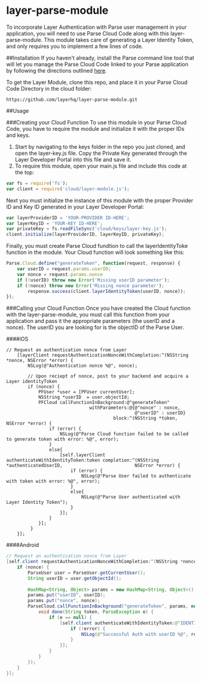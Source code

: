 layer-parse-module
==================
To incorporate Layer Authentication with Parse user management in your application, you will need to use Parse Cloud Code along with this layer-parse-module. This module takes care of generating a Layer Identity Token, and only requires you to implement a few lines of code.


##Installation
If you haven't already, install the Parse command line tool that will let you manage the Parse Cloud Code linked to your Parse application by following the directions outlined [here](https://parse.com/docs/cloud_code_guide).

To get the Layer Module, clone this repo, and place it in your Parse Cloud Code Directory in the cloud folder:

    https://github.com/layerhq/layer-parse-module.git
    
##Usage


###Creating your Cloud Function
To use this module in your Parse Cloud Code, you have to require the module and initialize it with the proper IDs and keys. 
  1. Start by navigating to the keys folder in the repo you just cloned, and open the layer-key.js file. Copy the Private       Key generated through the Layer Developer Portal into this file and save it. 
  2. To require this module, open your main.js file and include this code at the top:
  
```javascript
var fs = require('fs');
var client = require('cloud/layer-module.js');
```
        
Next you must initialize the instance of this module with the proper Provider ID and Key ID generated in your Layer        Developer Portal:
  
```javascript
var layerProviderID = 'YOUR-PROVIDER ID-HERE';
var layerKeyID = 'YOUR-KEY ID-HERE';
var privateKey = fs.readFileSync('cloud/keys/layer-key.js');
client.initialize(layerProviderID, layerKeyID, privateKey);
```
        
Finally, you must create Parse Cloud fundtion to call the layerIdentityToke function in the module. Your Cloud function will look something like this:
  
```javascript
Parse.Cloud.define("generateToken", function(request, response) {
	var userID = request.params.userID;
	var nonce = request.params.nonce
	if (!userID) throw new Error('Missing userID parameter');
	if (!nonce) throw new Error('Missing nonce parameter');
        response.success(client.layerIdentityToken(userID, nonce));
});
```

###Calling your Cloud Function
Once you have created the Cloud function with the layer-parse-module, you must call this function from your application and pass it the appropriate parameters (the userID and a nonce). The userID you are looking for is the objectID of the Parse User.

####iOS
```objc
// Request an authentication nonce from Layer
    [layerClient requestAuthenticationNonceWithCompletion:^(NSString *nonce, NSError *error) {
        NSLog(@"Authentication nonce %@", nonce);
       
        // Upon reciept of nonce, post to your backend and acquire a Layer identityToken  
        if (nonce) {
	        PFUser *user = [PFUser currentUser];
	        NSString *userID  = user.objectId;
	        PFCloud callFunctionInBackground:@"generateToken"
	                           withParameters:@{@"nonce" : nonce,
	                                            @"userID" : userID}
	                                    block:^(NSString *token, NSError *error) {
	            if (error) {
	                NSLog(@"Parse Cloud function failed to be called to generate token with error: %@", error);
	            }
	            else{
	                [self.layerClient authenticateWithIdentityToken:token completion:^(NSString *authenticatedUserID, 							NSError *error) {
	                    if (error) {
	                        NSLog(@"Parse User failed to authenticate with token with error: %@", error);
	                    }
	                    else{
	                        NSLog(@"Parse User authenticated with Layer Identity Token");
	                    }
	                }];
	            }
	        }];
		 }
    }];
```

####Android
```java
// Request an authentication nonce from Layer
[self.client requestAuthenticationNonceWithCompletion:^(NSString *nonce, NSError *error) {
    if (nonce) {
    	ParseUser user = ParseUser.getCurrentUser();
    	String userID = user.getObjectId();
    	
        HashMap<String, Object> params = new HashMap<String, Object>();
		params.put("userID", userID);
		params.put("nonce", nonce);
		ParseCloud.callFunctionInBackground("generateToken", params, new FunctionCallback<String>() {
   			void done(String token, ParseException e) {
	    		if (e == null) {
		 			[self.client authenticateWithIdentityToken:@"IDENTITY_TOKEN" completion:^(NSString *remoteUserID, 							NSError *error) {
	     				if (!error) {
	    			  		NSLog(@"Successful Auth with userID %@", remoteUserID);
	     				}
					}];
	       		}
   			}
		});
    }
}];
